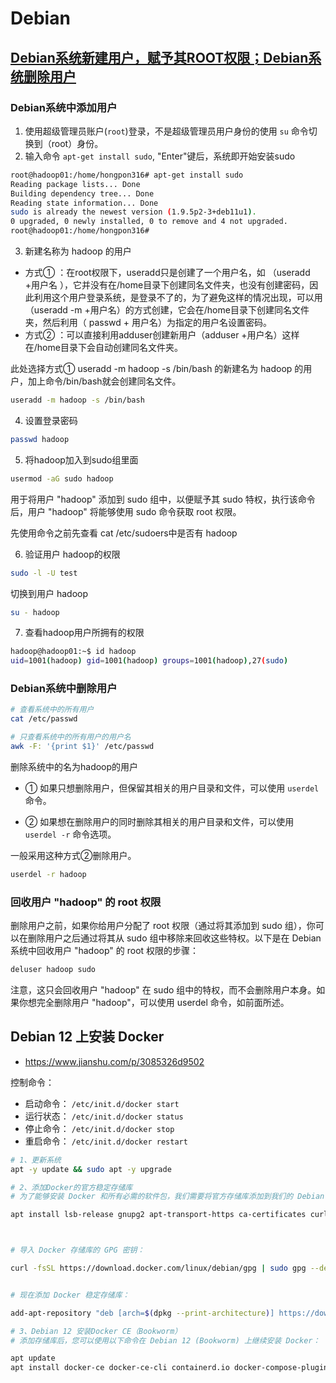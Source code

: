 # Debian
## [Debian系统新建用户，赋予其ROOT权限；Debian系统删除用户](https://blog.csdn.net/weixin_38735917/article/details/133304287)

### Debian系统中添加用户
1. 使用超级管理员账户(`root`)登录，不是超级管理员用户身份的使用 `su` 命令切换到（root）身份。
2. 输入命令 `apt-get install sudo`, "Enter"键后，系统即开始安装sudo
```sh
root@hadoop01:/home/hongpon316# apt-get install sudo
Reading package lists... Done
Building dependency tree... Done
Reading state information... Done
sudo is already the newest version (1.9.5p2-3+deb11u1).
0 upgraded, 0 newly installed, 0 to remove and 4 not upgraded.
root@hadoop01:/home/hongpon316#
```
3. 新建名称为 hadoop 的用户
- 方式① ：在root权限下，useradd只是创建了一个用户名，如 （useradd +用户名 ），它并没有在/home目录下创建同名文件夹，也没有创建密码，因此利用这个用户登录系统，是登录不了的，为了避免这样的情况出现，可以用 （useradd -m +用户名）的方式创建，它会在/home目录下创建同名文件夹，然后利用（ passwd + 用户名）为指定的用户名设置密码。
- 方式② ：可以直接利用adduser创建新用户（adduser +用户名）这样在/home目录下会自动创建同名文件夹。




此处选择方式① useradd -m hadoop -s /bin/bash 的新建名为 hadoop 的用户，加上命令/bin/bash就会创建同名文件。

```sh
useradd -m hadoop -s /bin/bash
```

4. 设置登录密码
```sh
passwd hadoop
```

5. 将hadoop加入到sudo组里面
```sh
usermod -aG sudo hadoop
```
用于将用户 "hadoop" 添加到 sudo 组中，以便赋予其 sudo 特权，执行该命令后，用户 "hadoop" 将能够使用 sudo 命令获取 root 权限。

先使用命令之前先查看 cat /etc/sudoers中是否有 hadoop 

6. 验证用户 hadoop的权限
```sh
sudo -l -U test
```

切换到用户 hadoop
```sh
su - hadoop
```

7. 查看hadoop用户所拥有的权限
```sh
hadoop@hadoop01:~$ id hadoop 
uid=1001(hadoop) gid=1001(hadoop) groups=1001(hadoop),27(sudo)
```

### Debian系统中删除用户
```sh
# 查看系统中的所有用户
cat /etc/passwd

# 只查看系统中的所有用户的用户名
awk -F: '{print $1}' /etc/passwd
```

删除系统中的名为hadoop的用户
- ① 如果只想删除用户，但保留其相关的用户目录和文件，可以使用 `userdel` 命令。

- ② 如果想在删除用户的同时删除其相关的用户目录和文件，可以使用 `userdel -r` 命令选项。

一般采用这种方式②删除用户。

```sh
userdel -r hadoop
```

### 回收用户 "hadoop" 的 root 权限 
删除用户之前，如果你给用户分配了 root 权限（通过将其添加到 sudo 组），你可以在删除用户之后通过将其从 sudo 组中移除来回收这些特权。以下是在 Debian 系统中回收用户 "hadoop" 的 root 权限的步骤：
```sh
deluser hadoop sudo
```
注意，这只会回收用户 "hadoop" 在 sudo 组中的特权，而不会删除用户本身。如果你想完全删除用户 "hadoop"，可以使用 userdel 命令，如前面所述。

## Debian 12 上安装 Docker
- https://www.jianshu.com/p/3085326d9502


控制命令：
- 启动命令： `/etc/init.d/docker start`
- 运行状态： `/etc/init.d/docker status`
- 停止命令： `/etc/init.d/docker stop`
- 重启命令： `/etc/init.d/docker restart`

```sh
# 1、更新系统
apt -y update && sudo apt -y upgrade

# 2、添加Docker的官方稳定存储库
# 为了能够安装 Docker 和所有必需的软件包，我们需要将官方存储库添加到我们的 Debian 12 系统中。我们将从安装所需的软件包开始：

apt install lsb-release gnupg2 apt-transport-https ca-certificates curl software-properties-common -y



# 导入 Docker 存储库的 GPG 密钥：

curl -fsSL https://download.docker.com/linux/debian/gpg | sudo gpg --dearmor -o /etc/apt/trusted.gpg.d/debian.gpg


# 现在添加 Docker 稳定存储库：

add-apt-repository "deb [arch=$(dpkg --print-architecture)] https://download.docker.com/linux/debian $(lsb_release -cs) stable"

# 3、Debian 12 安装Docker CE（Bookworm）
# 添加存储库后，您可以使用以下命令在 Debian 12 (Bookworm) 上继续安装 Docker：

apt update
apt install docker-ce docker-ce-cli containerd.io docker-compose-plugin
```
